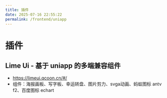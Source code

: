 ```yaml
---
title: 插件
date: 2025-07-16 22:55:22
permalink: /frontend/uniapp
---
```


# 插件

## Lime Ui - 基于 uniapp 的多端兼容组件

- <https://limeui.qcoon.cn/#/>
- 组件：海报画板、写字板、幸运转盘、图片剪力、svga动画、蚂蚁图标 antv f2、百度图标 echart
